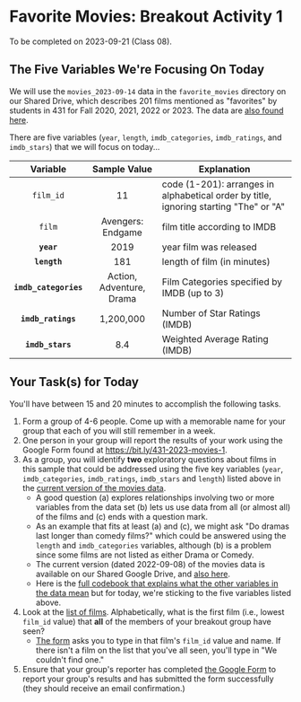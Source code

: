 # Favorite Movies: Breakout Activity 1

To be completed on 2023-09-21 (Class 08).

## The Five Variables We're Focusing On Today

We will use the `movies_2023-09-14` data in the `favorite_movies` directory on our Shared Drive, which describes 201 films mentioned as "favorites" by students in 431 for Fall 2020, 2021, 2022 or 2023. The data are [also found here](data/movies_2023-09-14.csv).

There are five variables (`year`, `length`, `imdb_categories`, `imdb_ratings`, and `imdb_stars`) that we will focus on today...

Variable | Sample Value | Explanation
:--------: | :------------: | ------------------------------------------------------------------------
`film_id` | 11 | code (1-201): arranges in alphabetical order by title, ignoring starting "The" or "A"
`film` | Avengers: Endgame | film title according to IMDB
**`year`** | 2019 | year film was released
**`length`** | 181 | length of film (in minutes)
**`imdb_categories`** | Action, Adventure, Drama | Film Categories specified by IMDB (up to 3)
**`imdb_ratings`** | 1,200,000 | Number of Star Ratings (IMDB)
**`imdb_stars`** | 8.4 | Weighted Average Rating (IMDB)

## Your Task(s) for Today

You'll have between 15 and 20 minutes to accomplish the following tasks.

1. Form a group of 4-6 people. Come up with a memorable name for your group that each of you will still remember in a week.
2. One person in your group will report the results of your work using the Google Form found at <https://bit.ly/431-2023-movies-1>. 
3. As a group, you will identify **two** exploratory questions about films in this sample that could be addressed using the five key variables (`year`, `imdb_categories`, `imdb_ratings`, `imdb_stars` and `length`) listed above in the [current version of the movies data](data/movies_2023-09-14.csv).
    - A good question (a) explores relationships involving two or more variables from the data set (b) lets us use data from all (or almost all) of the films and (c) ends with a question mark.
    - As an example that fits at least (a) and (c), we might ask "Do dramas last longer than comedy films?" which could be answered using the `length` and `imdb_categories` variables, although (b) is a problem since some films are not listed as either Drama or Comedy.
    - The current version (dated 2022-09-08) of the movies data is available on our Shared Google Drive, and [also here](data/movies_2023-09-14.csv).
    - Here is the [full codebook that explains what the other variables in the data mean](codebook1.md) but for today, we're sticking to the five variables listed above.
4. Look at the [list of films](movie_list.md). Alphabetically, what is the first film (i.e., lowest `film_id` value) that **all** of the members of your breakout group have seen? 
    - [The form](https://bit.ly/431-2023-movies-1) asks you to type in that film's `film_id` value and name. If there isn't a film on the list that you've all seen, you'll type in "We couldn't find one."
5. Ensure that your group's reporter has completed [the Google Form](https://bit.ly/431-2023-movies-1) to report your group's results and has submitted the form successfully (they should receive an email confirmation.)
